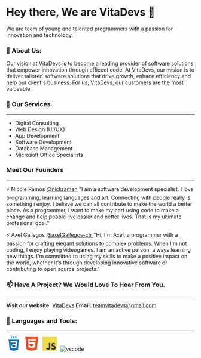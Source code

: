 # Hey there, We are VitaDevs 👋

We are team of young and talented programmers with a passion for innovation and technology.

### 🌟 About Us:

Our vision at VitaDevs is to become a leading provider of software solutions that empower innovation through efficent code. 
At VitaDevs, our mision is to deliver tailored software solutions that drive growth, enhace efficiency and help our client's business.
For us, VitaDevs, our customers are the most valueable.

### 🌱 Our Services
---
- Digital Consulting
- Web Design (UI/UX)
- App Development
- Software Development
- Database Management
- Microsoft Office Specialists

### Meet Our Founders
---
⚡ Nicole Ramos [@nickramen](https://github.com/nickramen)
"I am a software development specialist. I love programming, learning languages and art. Connecting with people really is something i enjoy. I believe we can all contribute to make the world a better place. As a programmer, I want to make my part using code to make a change and help people live easier and better lives. That is my ultimate profesional goal."
    
⚡ Axel Gallegos [@axelGallegos-ctr ](https://github.com/axelGallegos-ctr )
"Hi, I'm Axel, a programmer with a passion for crafting elegant solutions to complex problems. When I'm not coding, I enjoy playing videogames. I am an active person, always learning new things. I'm committed to using my skills to make a positive impact on the world, whether it's through developing innovative software or contributing to open source projects."

### 📫 Have A Project? We Would Love To Hear From You.
---
**Visit our website:** [VitaDevs](https://vitadevs.com/)
**Email:** teamvitadevs@gmail.com

### 🧰 Languages and Tools:
---
<div>
  <img src="https://github.com/devicons/devicon/blob/master/icons/css3/css3-plain-wordmark.svg"  title="CSS3" alt="CSS" width="40" height="40"/>&nbsp;
  <img src="https://github.com/devicons/devicon/blob/master/icons/html5/html5-original.svg" title="HTML5" alt="HTML" width="40" height="40"/>&nbsp;
  <img src="https://github.com/devicons/devicon/blob/master/icons/javascript/javascript-original.svg" title="JavaScript" alt="JavaScript" width="40" height="40"/>&nbsp;
  <img src="https://cdn.jsdelivr.net/gh/devicons/devicon/icons/vscode/vscode-original.svg" alt="vscode" width="45" height="45"/>&nbsp;
</div>



<!--
**VitaDevs/VitaDevs** is a ✨ _special_ ✨ repository because its `README.md` (this file) appears on your GitHub profile.

Here are some ideas to get you started:

- 🔭 I’m currently working on ...
- 🌱 I’m currently learning ...
- 👯 I’m looking to collaborate on ...
- 🤔 I’m looking for help with ...
- 💬 Ask me about ...
- 📫 How to reach me: ...
- 😄 Pronouns: ...
- ⚡ Fun fact: ...
-->

